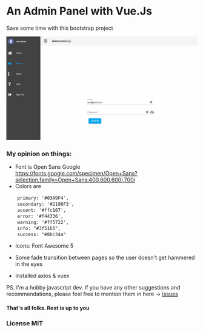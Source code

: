 # An Admin Panel with Vue.Js

Save some time with this bootstrap project


<img src="https://raw.githubusercontent.com/AndreiD/VueJsAdminBootstrap/master/other/screenshot.JPG">

### My opinion on things:

- Font is Open Sans Google https://fonts.google.com/specimen/Open+Sans?selection.family=Open+Sans:400,600,600i,700i
- Colors are

~~~~
    primary: '#03A9F4',
    secondary: '#2196F3',
    accent: '#ffc107',
    error: '#f44336',
    warning: '#ff5722',
    info: "#3f51b5",
    success: "#8bc34a"
~~~~

- Icons: Font Awesome 5

- Some fade transition between pages so the user doesn't get hammered in the eyes

- Installed axios & vuex

PS. I'm a hobby javascript dev. If you have any other suggestions and recommendations, please feel free to mention them in here -> <a href="https://github.com/AndreiD/VueJsAdminBootstrap/issues">issues</a>

#### That's all folks. Rest is up to you


### License MIT

